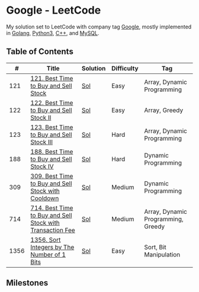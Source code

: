 # Google - LeetCode

My solution set to LeetCode with company tag [Google](https://leetcode.com/company/google/), mostly implemented in [Golang](./Golang/), [Python3](./Python3/), [C++](./C++/), and [MySQL](./MySQL/).

## Table of Contents

| # | Title | Solution | Difficulty | Tag |
| - | - | - | - | - |
| 121 | [121. Best Time to Buy and Sell Stock](https://leetcode.com/problems/best-time-to-buy-and-sell-stock/) | [Sol](./121.java) | Easy | Array, Dynamic Programming |
| 122 | [122. Best Time to Buy and Sell Stock II](https://leetcode.com/problems/best-time-to-buy-and-sell-stock-ii/) | [Sol](./122.java) | Easy | Array, Greedy |
| 123 | [123. Best Time to Buy and Sell Stock III](https://leetcode.com/problems/best-time-to-buy-and-sell-stock-iii/) | [Sol](./123.java) | Hard | Array, Dynamic Programming |
| 188 | [188. Best Time to Buy and Sell Stock IV](https://leetcode.com/problems/best-time-to-buy-and-sell-stock-iv/) | [Sol](./188.java) | Hard | Dynamic Programming |
| 309 | [309. Best Time to Buy and Sell Stock with Cooldown](https://leetcode.com/problems/best-time-to-buy-and-sell-stock-with-cooldown/) | [Sol](./309.java) | Medium | Dynamic Programming |
| 714 | [714. Best Time to Buy and Sell Stock with Transaction Fee](https://leetcode.com/problems/best-time-to-buy-and-sell-stock-with-transaction-fee/) | [Sol](./714.java) | Medium | Array, Dynamic Programming, Greedy |
| 1356 | [1356. Sort Integers by The Number of 1 Bits](https://leetcode.com/problems/sort-integers-by-the-number-of-1-bits/) | [Sol](./1356.java) | Easy | Sort, Bit Manipulation |

## Milestones
